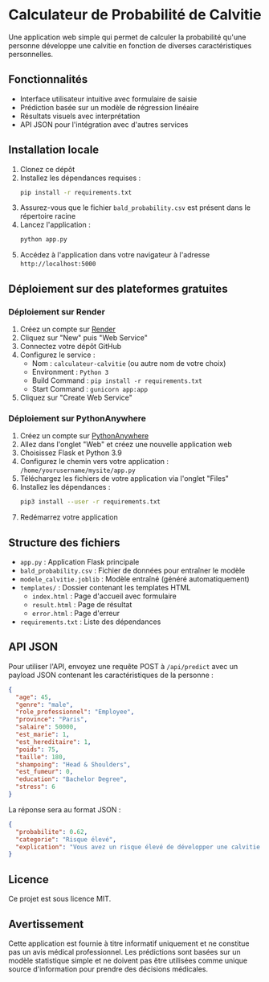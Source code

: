 # Calculateur de Probabilité de Calvitie

Une application web simple qui permet de calculer la probabilité qu'une personne développe une calvitie en fonction de diverses caractéristiques personnelles.

## Fonctionnalités

- Interface utilisateur intuitive avec formulaire de saisie
- Prédiction basée sur un modèle de régression linéaire
- Résultats visuels avec interprétation
- API JSON pour l'intégration avec d'autres services

## Installation locale

1. Clonez ce dépôt
2. Installez les dépendances requises :
   ```bash
   pip install -r requirements.txt
   ```
3. Assurez-vous que le fichier `bald_probability.csv` est présent dans le répertoire racine
4. Lancez l'application :
   ```bash
   python app.py
   ```
5. Accédez à l'application dans votre navigateur à l'adresse `http://localhost:5000`

## Déploiement sur des plateformes gratuites

### Déploiement sur Render

1. Créez un compte sur [Render](https://render.com/)
2. Cliquez sur "New" puis "Web Service"
3. Connectez votre dépôt GitHub
4. Configurez le service :
   - Nom : `calculateur-calvitie` (ou autre nom de votre choix)
   - Environment : `Python 3`
   - Build Command : `pip install -r requirements.txt`
   - Start Command : `gunicorn app:app`
5. Cliquez sur "Create Web Service"

### Déploiement sur PythonAnywhere

1. Créez un compte sur [PythonAnywhere](https://www.pythonanywhere.com/)
2. Allez dans l'onglet "Web" et créez une nouvelle application web
3. Choisissez Flask et Python 3.9
4. Configurez le chemin vers votre application : `/home/yourusername/mysite/app.py`
5. Téléchargez les fichiers de votre application via l'onglet "Files"
6. Installez les dépendances :
   ```bash
   pip3 install --user -r requirements.txt
   ```
7. Redémarrez votre application

## Structure des fichiers

- `app.py` : Application Flask principale
- `bald_probability.csv` : Fichier de données pour entraîner le modèle
- `modele_calvitie.joblib` : Modèle entraîné (généré automatiquement)
- `templates/` : Dossier contenant les templates HTML
  - `index.html` : Page d'accueil avec formulaire
  - `result.html` : Page de résultat
  - `error.html` : Page d'erreur
- `requirements.txt` : Liste des dépendances

## API JSON

Pour utiliser l'API, envoyez une requête POST à `/api/predict` avec un payload JSON contenant les caractéristiques de la personne :

```json
{
  "age": 45,
  "genre": "male",
  "role_professionnel": "Employee",
  "province": "Paris",
  "salaire": 50000,
  "est_marie": 1,
  "est_hereditaire": 1,
  "poids": 75,
  "taille": 180,
  "shampoing": "Head & Shoulders",
  "est_fumeur": 0,
  "education": "Bachelor Degree",
  "stress": 6
}
```

La réponse sera au format JSON :

```json
{
  "probabilite": 0.62,
  "categorie": "Risque élevé",
  "explication": "Vous avez un risque élevé de développer une calvitie. Il serait conseillé de consulter un dermatologue."
}
```

## Licence

Ce projet est sous licence MIT.

## Avertissement

Cette application est fournie à titre informatif uniquement et ne constitue pas un avis médical professionnel. Les prédictions sont basées sur un modèle statistique simple et ne doivent pas être utilisées comme unique source d'information pour prendre des décisions médicales. 